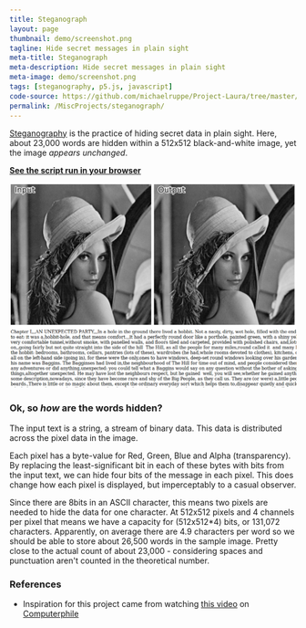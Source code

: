 ```yaml
---
title: Steganograph
layout: page
thumbnail: demo/screenshot.png
tagline: Hide secret messages in plain sight
meta-title: Steganograph
meta-description: Hide secret messages in plain sight
meta-image: demo/screenshot.png
tags: [steganography, p5.js, javascript]
code-source: https://github.com/michaelruppe/Project-Laura/tree/master/steganograph
permalink: /MiscProjects/steganograph/
---
```


[Steganography](https://en.wikipedia.org/wiki/Steganography) is the practice of hiding secret data in plain sight. Here, about 23,000 words are hidden within a 512x512 black-and-white image, yet the image *appears unchanged*.

**[See the script run in your browser](demo/index.html)**

[![A screenshot of script output](demo/screenshot.png)](demo/index.html)

### Ok, so *how* are the words hidden?
The input text is a string, a stream of binary data. This data is distributed across the pixel data in the image.

Each pixel has a byte-value for Red, Green, Blue and Alpha (transparency). By replacing the least-significant bit in each of these bytes with bits from the input text, we can hide four bits of the message in each pixel. This does change how each pixel is displayed, but imperceptably to a casual observer.

Since there are 8bits in an ASCII character, this means two pixels are needed to hide the data for one character. At 512x512 pixels and 4 channels per pixel that means we have a capacity for (512x512*4) bits, or 131,072 characters. Apparently, on average there are 4.9 characters per word so we should be able to store about 26,500 words in the sample image. Pretty close to the actual count of about 23,000 - considering spaces and punctuation aren't counted in the theoretical number.


### References
 - Inspiration for this project came from watching [this video](https://www.youtube.com/watch?v=TWEXCYQKyDc) on [Computerphile](https://www.youtube.com/channel/UC9-y-6csu5WGm29I7JiwpnA)
